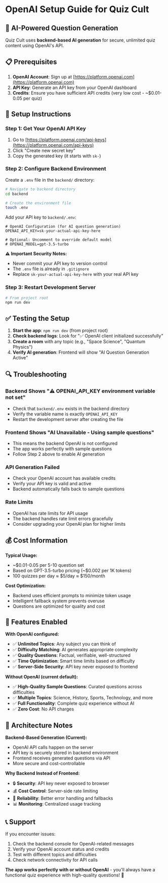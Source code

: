 # OpenAI Setup Guide for Quiz Cult

## 🤖 AI-Powered Question Generation

Quiz Cult uses **backend-based AI generation** for secure, unlimited quiz content using OpenAI's API.

## 📋 Prerequisites

1. **OpenAI Account**: Sign up at [https://platform.openai.com](https://platform.openai.com)
2. **API Key**: Generate an API key from your OpenAI dashboard
3. **Credits**: Ensure you have sufficient API credits (very low cost - ~$0.01-0.05 per quiz)

## 🔧 Setup Instructions

### Step 1: Get Your OpenAI API Key
1. Go to [https://platform.openai.com/api-keys](https://platform.openai.com/api-keys)
2. Click "Create new secret key"
3. Copy the generated key (it starts with `sk-`)

### Step 2: Configure Backend Environment
Create a `.env` file in the `backend/` directory:

```bash
# Navigate to backend directory
cd backend

# Create the environment file
touch .env
```

Add your API key to `backend/.env`:
```env
# OpenAI Configuration (for AI question generation)
OPENAI_API_KEY=sk-your-actual-api-key-here

# Optional: Uncomment to override default model
# OPENAI_MODEL=gpt-3.5-turbo
```

**⚠️ Important Security Notes:**
- Never commit your API key to version control
- The `.env` file is already in `.gitignore`
- Replace `sk-your-actual-api-key-here` with your real API key

### Step 3: Restart Development Server
```bash
# From project root
npm run dev
```

## ✅ Testing the Setup

1. **Start the app**: `npm run dev` (from project root)
2. **Check backend logs**: Look for "✅ OpenAI client initialized successfully"
3. **Create a room** with any topic (e.g., "Space Science", "Quantum Physics")
4. **Verify AI generation**: Frontend will show "AI Question Generation Active"

## 🔍 Troubleshooting

### Backend Shows "⚠️ OPENAI_API_KEY environment variable not set"
- Check that `backend/.env` exists in the backend directory
- Verify the variable name is exactly `OPENAI_API_KEY` 
- Restart the development server after creating the file

### Frontend Shows "AI Unavailable - Using sample questions"
- This means the backend OpenAI is not configured
- The app works perfectly with sample questions
- Follow Step 2 above to enable AI generation

### API Generation Failed
- Check your OpenAI account has available credits
- Verify your API key is valid and active
- Backend automatically falls back to sample questions

### Rate Limits
- OpenAI has rate limits for API usage
- The backend handles rate limit errors gracefully
- Consider upgrading your OpenAI plan for higher limits

## 💰 Cost Information

**Typical Usage:**
- ~$0.01-0.05 per 5-10 question set
- Based on GPT-3.5-turbo pricing (~$0.002 per 1K tokens)
- 100 quizzes per day ≈ $5/day ≈ $150/month

**Cost Optimization:**
- Backend uses efficient prompts to minimize token usage
- Intelligent fallback system prevents overuse
- Questions are optimized for quality and cost

## 🚀 Features Enabled

**With OpenAI configured:**
- ✅ **Unlimited Topics**: Any subject you can think of
- ✅ **Difficulty Matching**: AI generates appropriate complexity  
- ✅ **Quality Questions**: Factual, verifiable, well-structured
- ✅ **Time Optimization**: Smart time limits based on difficulty
- ✅ **Server-Side Security**: API key never exposed to frontend

**Without OpenAI (current default):**
- ✅ **High-Quality Sample Questions**: Curated questions across difficulties
- ✅ **Multiple Topics**: Science, History, Sports, Technology, and more
- ✅ **Full Functionality**: Complete quiz experience without AI
- ✅ **Zero Cost**: No API charges

## 🔐 Architecture Notes

**Backend-Based Generation (Current):**
- OpenAI API calls happen on the server
- API key is securely stored in backend environment
- Frontend receives generated questions via API
- More secure and cost-controllable

**Why Backend Instead of Frontend:**
- 🔒 **Security**: API key never exposed to browser
- 💰 **Cost Control**: Server-side rate limiting
- 🎯 **Reliability**: Better error handling and fallbacks
- 📊 **Monitoring**: Centralized usage tracking

## 📞 Support

If you encounter issues:
1. Check the backend console for OpenAI-related messages
2. Verify your OpenAI account status and credits
3. Test with different topics and difficulties
4. Check network connectivity for API calls

**The app works perfectly with or without OpenAI** - you'll always have a functional quiz experience with high-quality questions! 🎯 